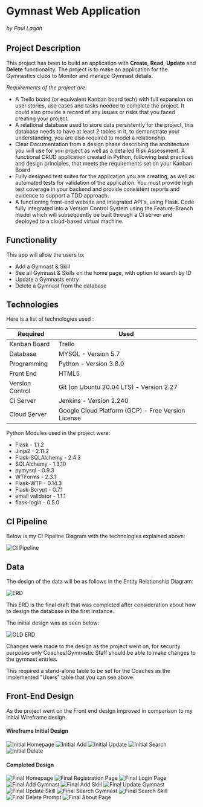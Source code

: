 # Gymnast Web Application 
###### by Paul Lagah
## Project Description
This project has been to build an application with **Create**, **Read**, **Update** and **Delete** functionality. 
The project is to make an application for the Gymnastics clubs to Monitor and manage Gymnast details.

_Requirements of the project are:_
* A Trello board (or equivalent Kanban board tech) with full expansion
on user stories, use cases and tasks needed to complete the project.
It could also provide a record of any issues or risks that you faced
creating your project.
* A relational database used to store data persistently for the
project, this database needs to have at least 2 tables in it, to
demonstrate your understanding, you are also required to model a
relationship.
* Clear Documentation from a design phase describing the architecture
you will use for you project as well as a detailed Risk Assessment.
A functional CRUD application created in Python, following best
practices and design principles, that meets the requirements set on
your Kanban Board
* Fully designed test suites for the application you are creating, as
well as automated tests for validation of the application. You must
provide high test coverage in your backend and provide consistent
reports and evidence to support a TDD approach.
* A functioning front-end website and integrated API's, using Flask.
Code fully integrated into a Version Control System using the
Feature-Branch model which will subsequently be built through a CI
server and deployed to a cloud-based virtual machine. 

## Functionality


This app will allow the users to:
* Add a Gymnast & Skill
* See all Gymnast & Skills on the home page, with option to search by ID
* Update a Gymnasts entry
* Delete a Gymnast from the database

## Technologies
Here is a list of technologies used :

| Required  | Used    |
|-----------|---------|
| Kanban Board |  Trello |
| Database | MYSQL - Version 5.7 |
| Programming | Python - Version 3.8.0  |
| Front End | HTML5 |
| Version Control | Git (on Ubuntu 20.04 LTS) - Version 2.27 |
| CI Server | Jenkins - Version 2.240 |
| Cloud Server | Google Cloud Platform (GCP) - Free Version License |

Python Modules used in the project were:
* Flask - 1.1.2
* Jinja2 - 2.11.2
* Flask-SQLAlchemy - 2.4.3
* SQLAlchemy - 1.3.10
* pymysql - 0.9.3
* WTForms - 2.3.1
* Flask-WTF - 0.14.3
* Flask-Bcrypt - 0.7.1
* email validator - 1.1.1
* flask-login - 0.5.0

## CI Pipeline
Below is my CI Pipeline Diagram with the technologies explained above:

![CI Pipeline](https://github.com/paullagah/DevOps/blob/master/CI_Pipeline.jpg)


## Data
The design of the data will be as follows in the Entity Relationship Diagram:

![ERD](https://github.com/paullagah/DevOps/blob/master/Entity%20Relationship%20Diagram.jpg)

This ERD is the final draft that was completed after consideration about how to 
design the database in the first instance.

The initial design was as seen below:

![OLD ERD](https://github.com/paullagah/DevOps/blob/master/ERD.jpg)

Changes were made to the design as the project went on, 
for security purposes only Coaches/Gymnastic Staff should be able to make changes to the gymnast entries.

This required a stand-alone table to be set for the Coaches as the implemented "Users" table that you can see above.

## Front-End Design
As the project went on the Front end design improved in comparison to my initial Wireframe design.

#### Wireframe Initial Design
![Initial Homepage](https://github.com/paullagah/DevOps/blob/master/WireframeHome.JPG)
![Initial Add](https://github.com/paullagah/DevOps/blob/master/WireframeAdd.JPG)
![Initial Update](https://github.com/paullagah/DevOps/blob/master/WireframeUpdate.JPG)
![Initial Search](https://github.com/paullagah/DevOps/blob/master/WireframeCheck.JPG)
![Initial Delete](https://github.com/paullagah/DevOps/blob/master/WireframeDelete.JPG)


#### Completed Design
![Final Homepage](https://github.com/paullagah/DevOps/blob/master/HomeLoggedOut.JPG)
![Final Registration Page](https://github.com/paullagah/DevOps/blob/master/registration.JPG)
![Final Login Page](https://github.com/paullagah/DevOps/blob/master/Login.JPG)
![Final Add Gymnast](https://github.com/paullagah/DevOps/blob/master/AddGymnast.JPG)
![Final Add Skill](https://github.com/paullagah/DevOps/blob/master/AddSkill.JPG)
![Final Update Gymnast](https://github.com/paullagah/DevOps/blob/master/UpdateGymnast.JPG)
![Final Update Skill](https://github.com/paullagah/DevOps/blob/master/UpdateSkill.JPG)
![Final Search Gymnast](https://github.com/paullagah/DevOps/blob/master/SearchGymnast.JPG)
![Final Search Skill](https://github.com/paullagah/DevOps/blob/master/SkillSearch.JPG)
![Final Delete Prompt](https://github.com/paullagah/DevOps/blob/master/DeletePrompt.JPG)
![Final About Page](https://github.com/paullagah/DevOps/blob/master/About.JPG)
